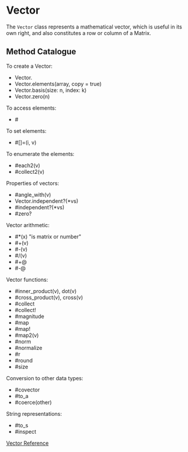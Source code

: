# Vector

The `Vector` class represents a mathematical vector, which is useful in its
own right, and also constitutes a row or column of a Matrix.

## Method Catalogue

To create a Vector:
*   Vector.[](*array)
*   Vector.elements(array, copy = true)
*   Vector.basis(size: n, index: k)
*   Vector.zero(n)


To access elements:
*   #[](i)


To set elements:
*   #[]=(i, v)


To enumerate the elements:
*   #each2(v)
*   #collect2(v)


Properties of vectors:
*   #angle_with(v)
*   Vector.independent?(*vs)
*   #independent?(*vs)
*   #zero?


Vector arithmetic:
*   #*(x) "is matrix or number"
*   #+(v)
*   #-(v)
*   #/(v)
*   #+@
*   #-@


Vector functions:
*   #inner_product(v), dot(v)
*   #cross_product(v), cross(v)
*   #collect
*   #collect!
*   #magnitude
*   #map
*   #map!
*   #map2(v)
*   #norm
*   #normalize
*   #r
*   #round
*   #size


Conversion to other data types:
*   #covector
*   #to_a
*   #coerce(other)


String representations:
*   #to_s
*   #inspect


[Vector Reference](https://ruby-doc.org/stdlib-2.7.0/libdoc/matrix/rdoc/Vector.html)
